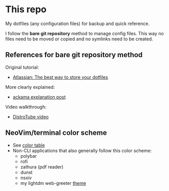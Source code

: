 # This repo

My dotfiles (any configuration files) for backup and quick reference.

I follow the **bare git repository** method to manage config files. This way no files need to be moved or copied and no symlinks need to be created.

## References for bare git repository method

Original tutorial:
* [Atlassian: The best way to store your dotfiles](https://www.atlassian.com/git/tutorials/dotfiles)

More clearly explained:
* [ackama explanation post](https://www.ackama.com/what-we-think/the-best-way-to-store-your-dotfiles-a-bare-git-repository-explained/)

Video walkthrough:
* [DistroTube video](https://www.youtube.com/watch?v=tBoLDpTWVOM)

## NeoVim/terminal color scheme

* See [color table](https://htmlpreview.github.io/?https://github.com/tuurep/dotfiles/blob/master/.github/colortable.html)
* Non-CLI applications that also generally follow this color scheme:
    * polybar
    * rofi
    * zathura (pdf reader)
    * dunst
    * nsxiv
    * my lightdm web-greeter [theme](https://github.com/tuurep/dmg_black)
